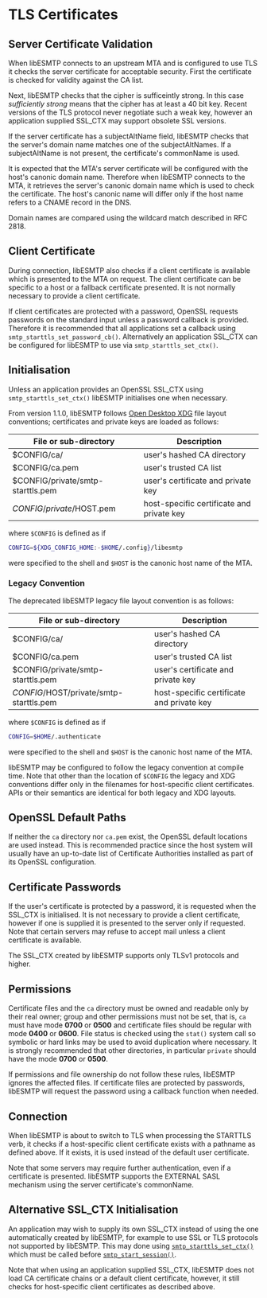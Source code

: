 # TLS Certificates

## Server Certificate Validation

When libESMTP connects to an upstream MTA and is configured to use TLS
it checks the server certificate for acceptable security. First the
certificate is checked for validity against the CA list.

Next, libESMTP checks that the cipher is sufficeintly strong.  In this case
*sufficiently strong* means that the cipher has at least a 40 bit key.  Recent
versions of the TLS protocol never negotiate such a weak key, however an
application supplied SSL_CTX may support obsolete SSL versions.

If the server certificate has a subjectAltName field, libESMTP checks that the
server's domain name matches one of the subjectAltNames.  If a subjectAltName
is not present, the certificate's commonName is used.

It is expected that the MTA's server certificate will be configured with the
host's canonic domain name.  Therefore when libESMTP connects to the MTA, it
retrieves the server's canonic domain name which is used to check the
certificate. The host's canonic name will differ only if the host name refers
to a CNAME record in the DNS.

Domain names are compared using the wildcard match described in RFC 2818.

## Client Certificate

During connection, libESMTP also checks if a client certificate is available
which is presented to the MTA on request. The client certificate can be
specific to a host or a fallback certificate presented.  It is not normally
necessary to provide a client certificate.

If client certificates are protected with a password, OpenSSL requests
passwords on the standard input unless a password callback is provided.
Therefore it is recommended that all applications set a callback using
`smtp_starttls_set_password_cb()`.  Alternatively an application SSL_CTX can be
configured for libESMTP to use via `smtp_starttls_set_ctx()`.


## Initialisation

Unless an application provides an OpenSSL SSL_CTX using
`smtp_starttls_set_ctx()` libESMTP initialises one when necessary.

From version 1.1.0, libESMTP follows [Open Desktop XDG][3] file layout
conventions; certificates and private keys are loaded as follows:

File or sub-directory | Description
----------------------|------------
$CONFIG/ca/ | user's hashed CA directory
$CONFIG/ca.pem | user's trusted CA list
$CONFIG/private/smtp-starttls.pem | user's certificate and private key
$CONFIG/private/$HOST.pem | host-specific certificate and private key

where `$CONFIG` is defined as if
``` sh
CONFIG=${XDG_CONFIG_HOME:-$HOME/.config}/libesmtp
```
were specified to the shell and `$HOST` is the canonic host name of the MTA.

### Legacy Convention

The deprecated libESMTP legacy file layout convention is as follows:

File or sub-directory | Description
----------------------|------------
$CONFIG/ca/ | user's hashed CA directory
$CONFIG/ca.pem | user's trusted CA list
$CONFIG/private/smtp-starttls.pem | user's certificate and private key
$CONFIG/$HOST/private/smtp-starttls.pem | host-specific certificate and private key

where `$CONFIG` is defined as if
``` sh
CONFIG=$HOME/.authenticate
```
were specified to the shell and `$HOST` is the canonic host name of the MTA.

libESMTP may be configured to follow the legacy convention at compile time.
Note that other than the location of `$CONFIG` the legacy and XDG conventions
differ only in the filenames for host-specific client certificates. APIs or
their semantics are identical for both legacy and XDG layouts.

## OpenSSL Default Paths

If neither the `ca` directory nor `ca.pem` exist, the OpenSSL default locations
are used instead. This is recommended practice since the host system will
usually have an up-to-date list of Certificate Authorities installed as part of
its OpenSSL configuration.

## Certificate Passwords

If the user's certificate is protected by a password, it is requested when the
SSL_CTX is initialised. It is not necessary to provide a client certificate,
however if one is supplied it is presented to the server only if requested.
Note that certain servers may refuse to accept mail unless a client certificate
is available.

The SSL_CTX created by libESMTP supports only TLSv1 protocols and higher.

## Permissions

Certificate files and the `ca` directory must be owned and readable only by
their real owner; group and other permissions must not be set, that is, `ca`
must have mode __0700__ or __0500__ and certificate files should be regular
with mode __0400__ or __0600__.  File status is checked using the `stat()`
system call so symbolic or hard links may be used to avoid duplication where
necessary.  It is strongly recommended that other directories, in particular
`private` should have the mode __0700__ or __0500__.

If permissions and file ownership do not follow these rules, libESMTP ignores
the affected files.  If certificate files are protected by passwords, libESMTP
will request the password using a callback function when needed.

## Connection

When libESMTP is about to switch to TLS when processing the STARTTLS verb, it
checks if a host-specific client certificate exists with a pathname as defined
above.  If it exists, it is used instead of the default user certificate.

Note that some servers may require further authentication, even if a
certificate is presented. libESMTP supports the EXTERNAL SASL mechanism
using the server certificate's commonName.

## Alternative SSL_CTX Initialisation

An application may wish to supply its own SSL_CTX instead of using the one
automatically created by libESMTP, for example to use SSL or TLS protocols not
supported by libESMTP. This may done using [`smtp_starttls_set_ctx()`][1] which
must be called before [`smtp_start_session()`][2].

Note that when using an application supplied SSL_CTX, libESMTP does not load CA
certificate chains or a default client certificate, however, it still checks
for host-specific client certificates as described above.


[1]: smtp-tls.html#c.smtp_starttls_set_ctx
[2]: smtp-api.html#c.smtp_start_session
[3]: https://specifications.freedesktop.org/basedir-spec/basedir-spec-latest.html
